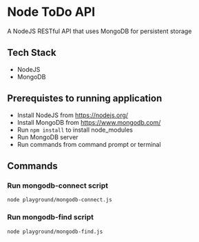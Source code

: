 # Node ToDo API #
A NodeJS RESTful API that uses MongoDB for persistent storage

## Tech Stack ##
* NodeJS
* MongoDB
 
## Prerequistes to running application ##
* Install NodeJS from https://nodejs.org/
* Install MongoDB from https://www.mongodb.com/
* Run `npm install` to install node_modules
* Run MongoDB server
* Run commands from command prompt or terminal

## Commands ##
### Run mongodb-connect script  ### 
`node playground/mongodb-connect.js`
### Run mongodb-find script  ### 
`node playground/mongodb-find.js`

